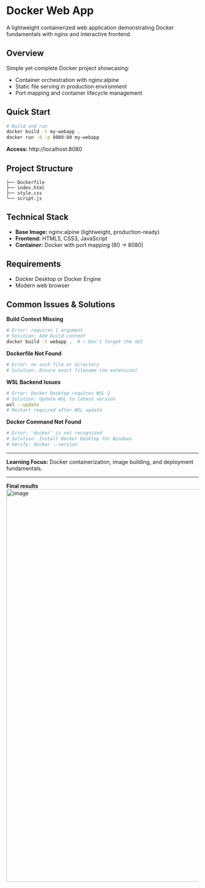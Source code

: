 # Docker Web App

A lightweight containerized web application demonstrating Docker fundamentals with nginx and interactive frontend.

## Overview

Simple yet complete Docker project showcasing:
- Container orchestration with nginx:alpine
- Static file serving in production environment  
- Port mapping and container lifecycle management

## Quick Start

```bash
# Build and run
docker build -t my-webapp .
docker run -d -p 8080:80 my-webapp 
```

**Access:** http://localhost:8080

## Project Structure

```
├── Dockerfile    
├── index.html       
├── style.css       
└── script.js       
```

## Technical Stack

- **Base Image:** nginx:alpine (lightweight, production-ready)
- **Frontend:** HTML5, CSS3, JavaScript
- **Container:** Docker with port mapping (80 → 8080)

## Requirements

- Docker Desktop or Docker Engine
- Modern web browser

## Common Issues & Solutions

**Build Context Missing**
```bash
# Error: requires 1 argument
# Solution: Add build context
docker build -t webapp .  # ← Don't forget the dot
```

**Dockerfile Not Found**
```bash
# Error: no such file or directory
# Solution: Ensure exact filename (no extension)
```

**WSL Backend Issues**
```bash
# Error: Docker Desktop requires WSL 2
# Solution: Update WSL to latest version
wsl --update
# Restart required after WSL update
```

**Docker Command Not Found**
```bash
# Error: 'docker' is not recognized
# Solution: Install Docker Desktop for Windows
# Verify: docker --version
```

---

**Learning Focus:** Docker containerization, image building, and deployment fundamentals.

---

**Final results**
<img width="1911" height="1028" alt="image" src="https://github.com/user-attachments/assets/b14ff47d-18db-4290-a9bd-6d2e6981dc3f" />

